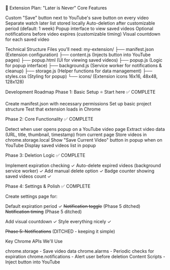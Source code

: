 🎯 Extension Plan: "Later is Never"
Core Features

Custom "Save" button next to YouTube's save button on every video
Separate watch later list stored locally
Auto-deletion after customizable period (default: 1 week)
Popup interface to view saved videos
Optional notifications before video expires (customizable timing)
Visual countdown for each saved video

Technical Structure
Files you'll need:
my-extension/
├── manifest.json (Extension configuration)
├── content.js (Injects button into YouTube pages)
├── popup.html (UI for viewing saved videos)
├── popup.js (Logic for popup interface)
├── background.js (Service worker for notifications & cleanup)
├── storage.js (Helper functions for data management)
├── styles.css (Styling for popup)
└── icons/ (Extension icons 16x16, 48x48, 128x128)

Development Roadmap
Phase 1: Basic Setup ⭐ Start here ✅ COMPLETE

Create manifest.json with necessary permissions
Set up basic project structure
Test that extension loads in Chrome

Phase 2: Core Functionality ✅ COMPLETE

Detect when user opens popup on a YouTube video page
Extract video data (URL, title, thumbnail, timestamp) from current page
Store videos in chrome.storage.local
Show "Save Current Video" button in popup when on YouTube
Display saved videos list in popup

Phase 3: Deletion Logic ✅ COMPLETE

Implement expiration checking ✓
Auto-delete expired videos (background service worker) ✓
Add manual delete option ✓
Badge counter showing saved videos count ✓

Phase 4: Settings & Polish ✅ COMPLETE

Create settings page for:

Default expiration period ✓
~~Notification toggle~~ (Phase 5 ditched)
~~Notification timing~~ (Phase 5 ditched)

Add visual countdown ✓
Style everything nicely ✓

~~Phase 5: Notifications~~ (DITCHED - keeping it simple)

Key Chrome APIs We'll Use

chrome.storage - Save video data
chrome.alarms - Periodic checks for expiration
chrome.notifications - Alert user before deletion
Content Scripts - Inject button into YouTube
